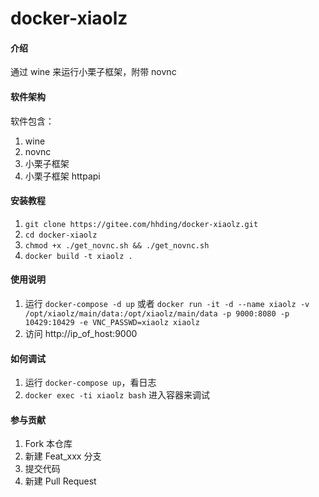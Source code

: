 # docker-xiaolz

#### 介绍
通过 wine 来运行小栗子框架，附带 novnc


#### 软件架构
软件包含：

1. wine
2. novnc
3. 小栗子框架
4. 小栗子框架 httpapi


#### 安装教程

1. ```git clone https://gitee.com/hhding/docker-xiaolz.git```
2. ```cd docker-xiaolz```
3. ```chmod +x ./get_novnc.sh && ./get_novnc.sh```
4. ```docker build -t xiaolz .```

#### 使用说明

1. 运行 ```docker-compose -d up``` 或者 ```docker run -it -d --name xiaolz -v /opt/xiaolz/main/data:/opt/xiaolz/main/data -p 9000:8080 -p 10429:10429 -e VNC_PASSWD=xiaolz xiaolz```
2. 访问 http://ip_of_host:9000

#### 如何调试

1. 运行 ```docker-compose up```，看日志
2. ```docker exec -ti xiaolz bash``` 进入容器来调试

#### 参与贡献

1.  Fork 本仓库
2.  新建 Feat_xxx 分支
3.  提交代码
4.  新建 Pull Request


